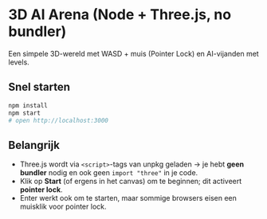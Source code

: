 # 3D AI Arena (Node + Three.js, no bundler)

Een simpele 3D-wereld met WASD + muis (Pointer Lock) en AI-vijanden met levels.

## Snel starten
```bash
npm install
npm start
# open http://localhost:3000
```

## Belangrijk
- Three.js wordt via `<script>`-tags van unpkg geladen → je hebt **geen bundler** nodig en ook geen `import "three"` in je code.
- Klik op **Start** (of ergens in het canvas) om te beginnen; dit activeert **pointer lock**.
- Enter werkt ook om te starten, maar sommige browsers eisen een muisklik voor pointer lock.
